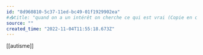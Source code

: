 ```yaml
---
id: "8d960810-5c37-11ed-bc49-01f1929902ea"
#📥title: "quand on a un intérêt on cherche ce qui est vrai (Copie en conflit de LAPTOP-TINDR5I0 2022-11-15)"
source: ""
created_time: "2022-11-04T11:55:18.673Z"
---
```

[[autisme]]